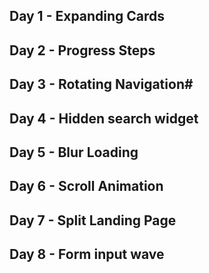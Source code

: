 ## Day 1 - Expanding Cards
## Day 2 - Progress Steps
## Day 3 - Rotating Navigation#
## Day 4 - Hidden search widget
## Day 5 - Blur Loading
## Day 6 - Scroll Animation
## Day 7 - Split Landing Page
## Day 8 - Form input wave